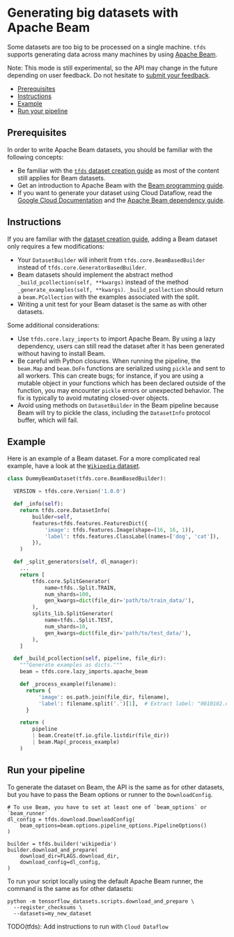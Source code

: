 # Generating big datasets with Apache Beam

Some datasets are too big to be processed on a single machine. `tfds` supports
generating data across many machines by using
[Apache Beam](https://beam.apache.org/).

Note: This mode is still experimental, so the API may change in the future
depending on user feedback. Do not hesitate to
[submit your feedback](https://github.com/tensorflow/datasets/issues/new?assignees=&labels=enhancement&template=feature_request.md&title=).

*   [Prerequisites](#prerequisites)
*   [Instructions](#instructions)
*   [Example](#example)
*   [Run your pipeline](#run-your-pipeline)

## Prerequisites

In order to write Apache Beam datasets, you should be familiar with the
following concepts:

*   Be familiar with the
    [`tfds` dataset creation guide](https://github.com/tensorflow/datasets/tree/master/docs/add_dataset.md)
    as most of the content still applies for Beam datasets.
*   Get an introduction to Apache Beam with the
    [Beam programming guide](https://beam.apache.org/documentation/programming-guide/).
*   If you want to generate your dataset using Cloud Dataflow, read the
    [Google Cloud Documentation](https://cloud.google.com/dataflow/docs/quickstarts/quickstart-python)
    and the
    [Apache Beam dependency guide](https://beam.apache.org/documentation/sdks/python-pipeline-dependencies/).

## Instructions

If you are familiar with the
[dataset creation guide](https://github.com/tensorflow/datasets/tree/master/docs/add_dataset.md),
adding a Beam dataset only requires a few modifications:

*   Your `DatasetBuilder` will inherit from `tfds.core.BeamBasedBuilder` instead
    of `tfds.core.GeneratorBasedBuilder`.
*   Beam datasets should implement the abstract method `_build_pcollection(self,
    **kwargs)` instead of the method `_generate_examples(self, **kwargs)`.
    `_build_pcollection` should return a `beam.PCollection` with the examples
    associated with the split.
*   Writing a unit test for your Beam dataset is the same as with other
    datasets.

Some additional considerations:

*   Use `tfds.core.lazy_imports` to import Apache Beam. By using a lazy
    dependency, users can still read the dataset after it has been generated
    without having to install Beam.
*   Be careful with Python closures. When running the pipeline, the `beam.Map`
    and `beam.DoFn` functions are serialized using `pickle` and sent to all
    workers. This can create bugs; for instance, if you are using a mutable
    object in your functions which has been declared outside of the function,
    you may encounter `pickle` errors or unexpected behavior. The fix is
    typically to avoid mutating closed-over objects.
*   Avoid using methods on `DatasetBuilder` in the Beam pipeline because
    Beam will try to pickle the class, including the `DatasetInfo` protocol
    buffer, which will fail.

## Example

Here is an example of a Beam dataset. For a more complicated real example, have
a look at the
[`Wikipedia` dataset](https://github.com/tensorflow/datasets/tree/master/tensorflow_datasets/text/wikipedia.py).

```python
class DummyBeamDataset(tfds.core.BeamBasedBuilder):

  VERSION = tfds.core.Version('1.0.0')

  def _info(self):
    return tfds.core.DatasetInfo(
        builder=self,
        features=tfds.features.FeaturesDict({
            'image': tfds.features.Image(shape=(16, 16, 1)),
            'label': tfds.features.ClassLabel(names=['dog', 'cat']),
        }),
    )

  def _split_generators(self, dl_manager):
    ...
    return [
        tfds.core.SplitGenerator(
            name=tfds..Split.TRAIN,
            num_shards=100,
            gen_kwargs=dict(file_dir='path/to/train_data/'),
        ),
        splits_lib.SplitGenerator(
            name=tfds..Split.TEST,
            num_shards=10,
            gen_kwargs=dict(file_dir='path/to/test_data/'),
        ),
    ]

  def _build_pcollection(self, pipeline, file_dir):
    """Generate examples as dicts."""
    beam = tfds.core.lazy_imports.apache_beam

    def _process_example(filename):
      return {
          'image': os.path.join(file_dir, filename),
          'label': filename.split('.')[1],  # Extract label: "0010102.dog.jpeg"
      }

    return (
        pipeline
        | beam.Create(tf.io.gfile.listdir(file_dir))
        | beam.Map(_process_example)
    )

```

## Run your pipeline

To generate the dataset on Beam, the API is the same as for other datasets, but
you have to pass the Beam options or runner to the `DownloadConfig`.

```
# To use Beam, you have to set at least one of `beam_options` or `beam_runner`
dl_config = tfds.download.DownloadConfig(
    beam_options=beam.options.pipeline_options.PipelineOptions()
)

builder = tfds.builder('wikipedia')
builder.download_and_prepare(
    download_dir=FLAGS.download_dir,
    download_config=dl_config,
)
```

To run your script locally using the default Apache Beam runner, the command is
the same as for other datasets:

```
python -m tensorflow_datasets.scripts.download_and_prepare \
  --register_checksums \
  --datasets=my_new_dataset
```

TODO(tfds): Add instructions to run with `Cloud Dataflow`
